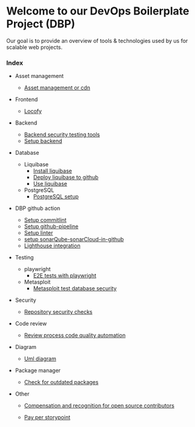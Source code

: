
# Welcome to our DevOps Boilerplate Project (DBP)

Our goal is to provide an overview of tools & technologies used by us for scalable web projects.


### Index
- Asset management
    - [Asset management or cdn](./docs/asset-management-or-cdn.md)
- Frontend 
    - [Locofy](./docs/locofy.md)
- Backend    
    - [Backend security testing tools](./docs/backend-security-testing-tools.md)
    - [Setup backend](./docs/setup-backend(express).md)
- Database
    - Liquibase
        - [Install liquibase](./docs/install-liquibase.md)
        - [Deploy liquibase to github](./docs/deploy-liquibase-to-github.md)
        - [Use liquibase](./docs/use-liquibase.md)
     - PostgreSQL
        - [PostgreSQL setup](./docs/postgreSQL-setup.md)       

- DBP github action    
    - [Setup commitlint](./docs/setup-commitlint.md)
    - [Setup github-pipeline](./docs/setup-github-pipeline.md)
    - [Setup linter](./docs/setup-linter.md)
    - [setup sonarQube-sonarCloud-in-github](./docs/setup-sonarQube-sonarCloud-in-github.md)
    - [Lighthouse integration](./docs/lighthouse-integration.md)
- Testing
    - playwright
        - [E2E tests with playwright](./docs/e2e-tests-with-playwright.md)
    - Metasploit
        - [Metasploit test database security](./docs/metasploit-test-database-security.md)
- Security            
    - [Repository security checks](./docs/repository-security-checks.md)
- Code review 

    - [Review process code quality automation](./docs/review-process-code-quality-automation.md)
- Diagram
    - [Uml diagram](./docs/uml-diagram.md)   

- Package manager
    - [Check for outdated packages](./docs/check-for-outdated-packages.md)

- Other  
    - [Compensation and recognition for open source contributors](./docs/compensation-and-recognition-for-open-source-contributors.md)


    - [Pay per storypoint](./docs/pay-per-storypoint.md)





